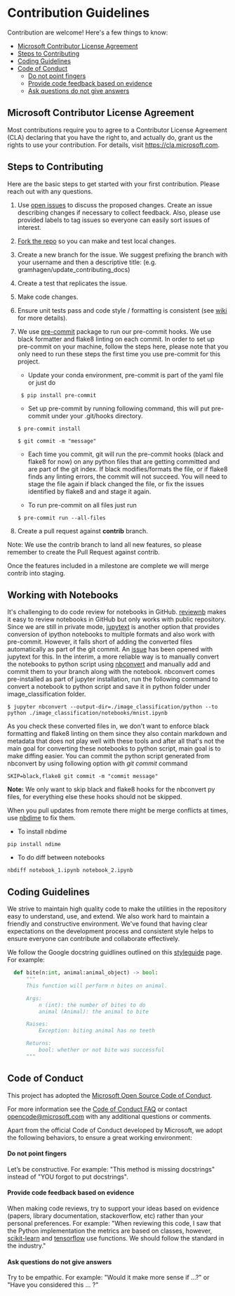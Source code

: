 # Contribution Guidelines

Contribution are welcome! Here's a few things to know:

- [Microsoft Contributor License Agreement](#microsoft-contributor-license-agreement)
- [Steps to Contributing](#steps-to-contributing)
- [Coding Guidelines](#coding-guidelines)
- [Code of Conduct](#code-of-conduct)
    - [Do not point fingers](#do-not-point-fingers)
    - [Provide code feedback based on evidence](#provide-code-feedback-based-on-evidence)
    - [Ask questions do not give answers](#ask-questions-do-not-give-answers)

## Microsoft Contributor License Agreement

Most contributions require you to agree to a Contributor License Agreement (CLA) declaring that you have the right to, and actually do, grant us the rights to use your contribution. For details, visit https://cla.microsoft.com.

## Steps to Contributing

Here are the basic steps to get started with your first contribution. Please reach out with any questions.
1. Use [open issues](https://github.com/Microsoft/ComputerVision/issues) to discuss the proposed changes. Create an issue describing changes if necessary to collect feedback. Also, please use provided labels to tag issues so everyone can easily sort issues of interest.
1. [Fork the repo](https://help.github.com/articles/fork-a-repo/) so you can make and test local changes.
1. Create a new branch for the issue. We suggest prefixing the branch with your username and then a descriptive title: (e.g. gramhagen/update_contributing_docs)
1. Create a test that replicates the issue.
1. Make code changes.
1. Ensure unit tests pass and code style / formatting is consistent (see [wiki](https://github.com/Microsoft/Recommenders/wiki/Coding-Guidelines#python-and-docstrings-style) for more details).
1. We use [pre-commit](https://pre-commit.com/) package to run our pre-commit hooks. We use black formatter and flake8 linting on each commit. In order to set up pre-commit on your machine, follow the steps here, please note that you only need to run these steps the first time you use pre-commit for this project.

   * Update your conda environment, pre-commit is part of the yaml file or just do    
   ```
    $ pip install pre-commit
   ```    
   * Set up pre-commit by running following command, this will put pre-commit under your .git/hooks directory.
   ```
   $ pre-commit install
   ```
   ```
   $ git commit -m "message"
   ```
   * Each time you commit, git will run the pre-commit hooks (black and flake8 for now) on any python files that are getting committed and are part of the git index.  If black modifies/formats the file, or if flake8 finds any linting errors, the commit will not succeed. You will need to stage the file again if black changed the file, or fix the issues identified by flake8 and and stage it again.

   * To run pre-commit on all files just run
   ```
   $ pre-commit run --all-files
   ```
1. Create a pull request against <b>contrib</b> branch.

Note: We use the contrib branch to land all new features, so please remember to create the Pull Request against contrib.

Once the features included in a milestone are complete we will merge contrib into staging. 

## Working with Notebooks

It's challenging to do code review for notebooks in GitHub. [reviewnb](https://www.reviewnb.com/) makes it easy to review notebooks in GitHub but only works with public repository. Since we are still in private mode, [jupytext](https://github.com/mwouts/jupytext) is another option that provides conversion of ipython notebooks to multiple formats and also work with pre-commit. However, it falls short of adding the converted files automatically as part of the git commit. An [issue](https://github.com/mwouts/jupytext/issues/200) has been opened with jupytext for this. In the interim, a more reliable way is to manually convert the notebooks to python script using [nbconvert](https://github.com/jupyter/nbconvert) and manually add and commit them to your branch along with the notebook. nbconvert comes pre-installed as part of jupyter installation, run the following command to convert a notebook to python script and save it in python folder under image_classification folder.
```
$ jupyter nbconvert --output-dir=./image_classification/python --to python ./image_classification/notebooks/mnist.ipynb
```
As you check these converted files in, we don't want to enforce black formatting and flake8 linting on them since they also contain markdown and metadata that does not play well with these tools and after all that's not the main goal for converting these notebooks to python script, main goal is to make diffing easier. You can commit the python script generated from nbconvert by using following option with *git commit* command
```
SKIP=black,flake8 git commit -m "commit message"
```
**Note:** We only want to skip black and flake8 hooks for the nbconvert py files, for everything else these hooks should not be skipped.

When you pull updates from remote there might be merge conflicts at times, use [nbdime](https://nbdime.readthedocs.io/en/latest/) to fix them.
* To install nbdime
```
pip install ndime
```
* To do diff between notebooks
```
nbdiff notebook_1.ipynb notebook_2.ipynb
```

## Coding Guidelines

We strive to maintain high quality code to make the utilities in the repository easy to understand, use, and extend. We also work hard to maintain a friendly and constructive environment. We've found that having clear expectations on the development process and consistent style helps to ensure everyone can contribute and collaborate effectively.

We follow the Google docstring guidlines outlined on this [styleguide](https://github.com/google/styleguide/blob/gh-pages/pyguide.md#38-comments-and-docstrings) page. For example:
```python
  def bite(n:int, animal:animal_object) -> bool:
      """
      This function will perform n bites on animal.

      Args:
          n (int): the number of bites to do
          animal (Animal): the animal to bite

      Raises:
          Exception: biting animal has no teeth

      Returns:
          bool: whether or not bite was successful
      """
```

## Code of Conduct

This project has adopted the [Microsoft Open Source Code of Conduct](https://opensource.microsoft.com/codeofconduct/).

For more information see the [Code of Conduct FAQ](https://opensource.microsoft.com/codeofconduct/faq/) or contact [opencode@microsoft.com](mailto:opencode@microsoft.com) with any additional questions or comments.

Apart from the official Code of Conduct developed by Microsoft, we adopt the following behaviors, to ensure a great working environment:

#### Do not point fingers
Let’s be constructive. For example: "This method is missing docstrings" instead of "YOU forgot to put docstrings".

#### Provide code feedback based on evidence

When making code reviews, try to support your ideas based on evidence (papers, library documentation, stackoverflow, etc) rather than your personal preferences. For example: "When reviewing this code, I saw that the Python implementation the metrics are based on classes, however, [scikit-learn](https://scikit-learn.org/stable/modules/classes.html#sklearn-metrics-metrics) and [tensorflow](https://www.tensorflow.org/api_docs/python/tf/metrics) use functions. We should follow the standard in the industry."

#### Ask questions do not give answers
Try to be empathic. For example: "Would it make more sense if ...?" or "Have you considered this ... ?"
